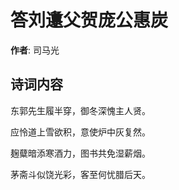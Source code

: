 # 答刘邍父贺庞公惠炭

**作者**: 司马光

## 诗词内容

东郭先生履半穿，御冬深愧主人贤。

应怜道上雪欲积，意使炉中灰复然。

麹糵暗添寒酒力，图书共免湿薪烟。

茅斋斗似饶光彩，客至何忧腊后天。

